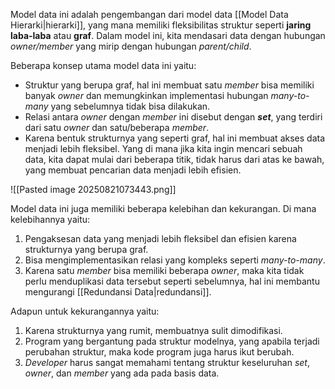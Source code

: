Model data ini adalah pengembangan dari model data [[Model Data Hierarki|hierarki]], yang mana memiliki fleksibilitas struktur seperti **jaring laba-laba** atau **graf**. Dalam model  ini, kita mendasari data dengan hubungan *owner/member* yang mirip dengan hubungan *parent/child*.

Beberapa konsep utama model data ini yaitu:
- Struktur yang berupa graf, hal ini membuat satu *member* bisa memiliki banyak *owner* dan memungkinkan implementasi hubungan *many-to-many* yang sebelumnya tidak bisa dilakukan.
- Relasi antara *owner* dengan *member* ini disebut dengan ***set***, yang terdiri dari satu *owner* dan satu/beberapa *member*.
- Karena bentuk strukturnya yang seperti graf, hal ini membuat akses data menjadi lebih fleksibel. Yang di mana jika kita ingin mencari sebuah data, kita dapat mulai dari beberapa titik, tidak harus dari atas ke bawah, yang membuat pencarian data menjadi lebih efisien.

![[Pasted image 20250821073443.png]]

Model data ini juga memiliki beberapa kelebihan dan kekurangan. Di mana kelebihannya yaitu:
1. Pengaksesan data yang menjadi lebih fleksibel dan efisien karena strukturnya yang berupa graf.
2. Bisa mengimplementasikan relasi yang kompleks seperti *many-to-many*.
3. Karena satu *member* bisa memiliki beberapa *owner*, maka kita tidak perlu menduplikasi data tersebut seperti sebelumnya, hal ini membantu mengurangi [[Redundansi Data|redundansi]].

Adapun untuk kekurangannya yaitu:
1. Karena strukturnya yang rumit, membuatnya sulit dimodifikasi.
2. Program yang bergantung pada struktur modelnya, yang apabila terjadi perubahan struktur, maka kode program juga harus ikut berubah.
3. *Developer* harus sangat memahami tentang struktur keseluruhan *set*, *owner*, dan *member* yang ada pada basis data.
